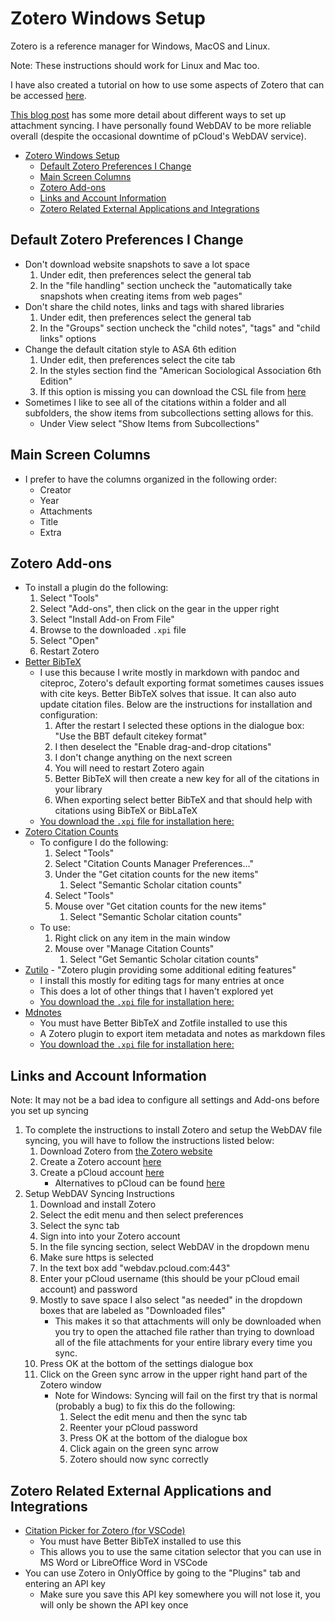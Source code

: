 # Zotero Windows Setup

Zotero is a reference manager for Windows, MacOS and Linux.

Note: These instructions should work for Linux and Mac too.

I have also created a tutorial on how to use some aspects of Zotero that can be accessed [here](https://ldsands.github.io/Slides/main_slides/one_offs/2020_09_Levi_Sands_Ref_Man_Zotero.html#/).

[This blog post](https://www.jdavidstark.com/3-ways-to-increase-your-zotero-cloud-storage/?fbclid=IwAR0HGGW_WcSWFs2VbXQWf3sp58YSA2iNbZIxp7Yikzjq6Gx-TWILjuWFgc4) has some more detail about different ways to set up attachment syncing. I have personally found WebDAV to be more reliable overall (despite the occasional downtime of pCloud's WebDAV service).

- [Zotero Windows Setup](#zotero-windows-setup)
    - [Default Zotero Preferences I Change](#default-zotero-preferences-i-change)
    - [Main Screen Columns](#main-screen-columns)
    - [Zotero Add-ons](#zotero-add-ons)
    - [Links and Account Information](#links-and-account-information)
    - [Zotero Related External Applications and Integrations](#zotero-related-external-applications-and-integrations)

## Default Zotero Preferences I Change

- Don't download website snapshots to save a lot space
    1. Under edit, then preferences select the general tab
    1. In the "file handling" section uncheck the "automatically take snapshots when creating items from web pages"
- Don't share the child notes, links and tags with shared libraries
    1. Under edit, then preferences select the general tab
    1. In the "Groups" section uncheck the "child notes", "tags" and "child links" options
- Change the default citation style to ASA 6th edition
    1. Under edit, then preferences select the cite tab
    1. In the styles section find the "American Sociological Association 6th Edition"
    1. If this option is missing you can download the CSL file from [here](https://github.com/citation-style-language/styles/blob/master/american-sociological-association.csl)
- Sometimes I like to see all of the citations within a folder and all subfolders, the show items from subcollections setting allows for this.
    - Under View select "Show Items from Subcollections"

## Main Screen Columns

- I prefer to have the columns organized in the following order:
    - Creator
    - Year
    - Attachments
    - Title
    - Extra

## Zotero Add-ons

- To install a plugin do the following:
    1. Select "Tools"
    1. Select "Add-ons", then click on the gear in the upper right
    1. Select "Install Add-on From File"
    1. Browse to the downloaded `.xpi` file
    1. Select "Open"
    1. Restart Zotero
- [Better BibTeX](https://github.com/retorquere/zotero-better-bibtex)
    - I use this because I write mostly in markdown with pandoc and citeproc, Zotero's default exporting format sometimes causes issues with cite keys. Better BibTeX solves that issue. It can also auto update citation files. Below are the instructions for installation and configuration:
        1. After the restart I selected these options in the dialogue box: "Use the BBT default citekey format"
        1. I then deselect the "Enable drag-and-drop citations"
        1. I don't change anything on the next screen
        1. You will need to restart Zotero again
        1. Better BibTeX will then create a new key for all of the citations in your library
        1. When exporting select better BibTeX and that should help with citations using BibTeX or BibLaTeX
    - [You download the `.xpi` file for installation here:](https://github.com/retorquere/zotero-better-bibtex/releases/latest)
- [Zotero Citation Counts](https://github.com/eschnett/zotero-citationcounts)
    - To configure I do the following:
        1. Select "Tools"
        1. Select "Citation Counts Manager Preferences..."
        1. Under the "Get citation counts for the new items"
            1. Select "Semantic Scholar citation counts"
        1. Select "Tools"
        1. Mouse over "Get citation counts for the new items"
            1. Select "Semantic Scholar citation counts"
    - To use:
        1. Right click on any item in the main window
        1. Mouse over "Manage Citation Counts"
            1. Select "Get Semantic Scholar citation counts"
- [Zutilo](https://github.com/wshanks/Zutilo) - "Zotero plugin providing some additional editing features"
    - I install this mostly for editing tags for many entries at once
    - This does a lot of other things that I haven't explored yet
    - [You download the `.xpi` file for installation here:](https://github.com/wshanks/Zutilo/releases/lastest)
- [Mdnotes](https://github.com/argenos/zotero-mdnotes)
    - You must have Better BibTeX and Zotfile installed to use this
    - A Zotero plugin to export item metadata and notes as markdown files
    - [You download the `.xpi` file for installation here:](https://github.com/argenos/zotero-mdnotes/releases/)

## Links and Account Information

Note: It may not be a bad idea to configure all settings and Add-ons before you set up syncing

1. To complete the instructions to install Zotero and setup the WebDAV file syncing, you will have to follow the instructions listed below:
    1. Download Zotero from [the Zotero website](https://www.zotero.org/download/)
    1. Create a Zotero account [here](https://www.zotero.org/user/register/)
    1. Create a pCloud account [here](https://www.pcloud.com/)
        - Alternatives to pCloud can be found [here](https://www.zotero.org/support/kb/webdav_services)
1. Setup WebDAV Syncing Instructions
    1. Download and install Zotero
    1. Select the edit menu and then select preferences
    1. Select the sync tab
    1. Sign into into your Zotero account
    1. In the file syncing section, select WebDAV in the dropdown menu
    1. Make sure https is selected
    1. In the text box add "webdav.pcloud.com:443"
    1. Enter your pCloud username (this should be your pCloud email account) and password
    1. Mostly to save space I also select "as needed" in the dropdown boxes that are labeled as "Downloaded files"
        - This makes it so that attachments will only be downloaded when you try to open the attached file rather than trying to download all of the file attachments for your entire library every time you sync.
    1. Press OK at the bottom of the settings dialogue box
    1. Click on the Green sync arrow in the upper right hand part of the Zotero window
        - Note for Windows: Syncing will fail on the first try that is normal (probably a bug) to fix this do the following:
            1. Select the edit menu and then the sync tab
            1. Reenter your pCloud password
            1. Press OK at the bottom of the dialogue box
            1. Click again on the green sync arrow
            1. Zotero should now sync correctly

## Zotero Related External Applications and Integrations

- [Citation Picker for Zotero (for VSCode)](https://marketplace.visualstudio.com/items?itemName=mblode.zotero)
    - You must have Better BibTeX installed to use this
    - This allows you to use the same citation selector that you can use in MS Word or LibreOffice Word in VSCode
- You can use Zotero in OnlyOffice by going to the "Plugins" tab and entering an API key
    - Make sure you save this API key somewhere you will not lose it, you will only be shown the API key once
